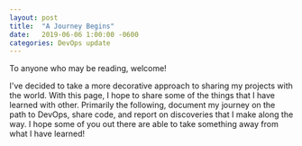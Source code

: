 ```yaml
---
layout: post
title:  "A Journey Begins"
date:   2019-06-06 1:00:00 -0600
categories: DevOps update
---
```

To anyone who may be reading, welcome!

I've decided to take a more decorative approach to sharing my projects with the world. With this page, I hope to share some of the things that I have learned with other. Primarily the following, document my journey on the path to DevOps, share code, and report on discoveries that I make along the way. I hope some of you out there are able to take something away from what I have learned!
